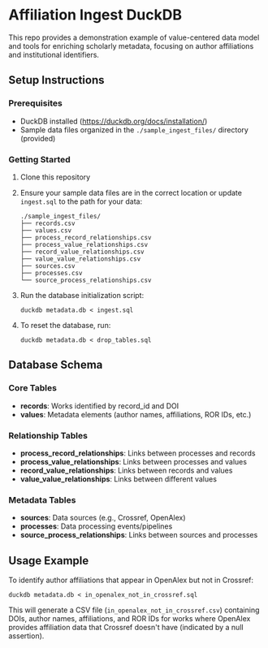 # Affiliation Ingest DuckDB

This repo provides a demonstration example of value-centered data model and tools for enriching scholarly metadata, focusing on author affiliations and institutional identifiers.

## Setup Instructions

### Prerequisites
- DuckDB installed (https://duckdb.org/docs/installation/)
- Sample data files organized in the `./sample_ingest_files/` directory (provided)

### Getting Started

1. Clone this repository

2. Ensure your sample data files are in the correct location or update `ingest.sql` to the path for your data:
   ```
   ./sample_ingest_files/
   ├── records.csv
   ├── values.csv
   ├── process_record_relationships.csv
   ├── process_value_relationships.csv
   ├── record_value_relationships.csv
   ├── value_value_relationships.csv
   ├── sources.csv
   ├── processes.csv
   └── source_process_relationships.csv
   ```

3. Run the database initialization script:
   ```
   duckdb metadata.db < ingest.sql
   ```

4. To reset the database, run:
   ```
   duckdb metadata.db < drop_tables.sql
   ```

## Database Schema

### Core Tables
- **records**: Works identified by record_id and DOI
- **values**: Metadata elements (author names, affiliations, ROR IDs, etc.)

### Relationship Tables
- **process_record_relationships**: Links between processes and records
- **process_value_relationships**: Links between processes and values
- **record_value_relationships**: Links between records and values
- **value_value_relationships**: Links between different values

### Metadata Tables
- **sources**: Data sources (e.g., Crossref, OpenAlex)
- **processes**: Data processing events/pipelines
- **source_process_relationships**: Links between sources and processes

## Usage Example

To identify author affiliations that appear in OpenAlex but not in Crossref:

```
duckdb metadata.db < in_openalex_not_in_crossref.sql
```

This will generate a CSV file (`in_openalex_not_in_crossref.csv`) containing DOIs, author names, affiliations, and ROR IDs for works where OpenAlex provides affiliation data that Crossref doesn't have (indicated by a null assertion).

